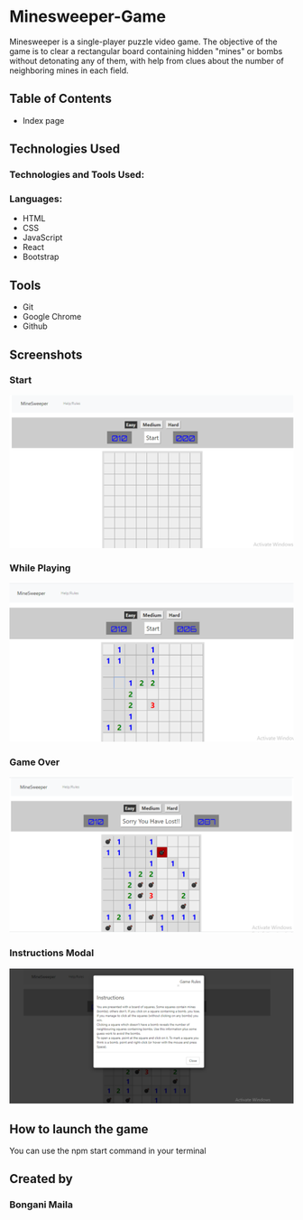 # Minesweeper-Game

Minesweeper is a single-player puzzle video game. The objective of the game is to clear a rectangular board containing hidden "mines" or bombs without detonating any of them, with help from clues about the number of neighboring mines in each field.



## Table of Contents
- Index page


## Technologies Used
### Technologies and Tools Used:
### Languages:

- HTML
- CSS
- JavaScript
- React
- Bootstrap

## Tools
- Git
- Google Chrome
- Github

## Screenshots
### Start
![](https://github.com/BonganiMaila/Minesweeper-Game/blob/master/images/Screenshot%20(14).png)

### While Playing
![](https://github.com/BonganiMaila/Minesweeper-Game/blob/master/images/Screenshot%20(16).png)

### Game Over
![](https://github.com/BonganiMaila/Minesweeper-Game/blob/master/images/Screenshot%20(18).png)

### Instructions Modal
![](https://github.com/BonganiMaila/Minesweeper-Game/blob/master/images/Screenshot%20(20).png)

## How to launch the game
You can use the npm start command in your terminal

## Created by
### Bongani Maila
